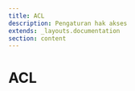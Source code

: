 ```yaml
---
title: ACL
description: Pengaturan hak akses
extends: _layouts.documentation
section: content
---
```


# ACL
